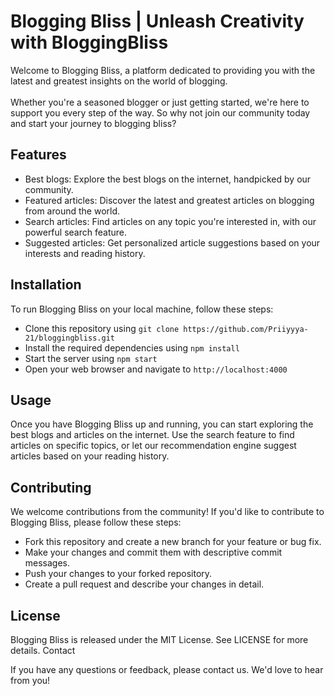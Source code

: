 # Blogging Bliss | Unleash Creativity with BloggingBliss

Welcome to Blogging Bliss, a platform dedicated to providing you with the latest and greatest insights on the world of blogging.<br>
<br>
Whether you're a seasoned blogger or just getting started, we're here to support you every step of the way. So why not join our community today and start your journey to blogging bliss?

## Features

- Best blogs: Explore the best blogs on the internet, handpicked by our community.
- Featured articles: Discover the latest and greatest articles on blogging from around the world.
- Search articles: Find articles on any topic you're interested in, with our powerful search feature.
- Suggested articles: Get personalized article suggestions based on your interests and reading history.

## Installation

To run Blogging Bliss on your local machine, follow these steps:

- Clone this repository using ```git clone https://github.com/Priiyyya-21/bloggingbliss.git```
- Install the required dependencies using ```npm install```
- Start the server using ```npm start```
- Open your web browser and navigate to ```http://localhost:4000```

## Usage

Once you have Blogging Bliss up and running, you can start exploring the best blogs and articles on the internet. Use the search feature to find articles on specific topics, or let our recommendation engine suggest articles based on your reading history.

## Contributing

We welcome contributions from the community! If you'd like to contribute to Blogging Bliss, please follow these steps:

- Fork this repository and create a new branch for your feature or bug fix.
- Make your changes and commit them with descriptive commit messages.
- Push your changes to your forked repository.
- Create a pull request and describe your changes in detail.

## License

Blogging Bliss is released under the MIT License. See LICENSE for more details.
Contact

If you have any questions or feedback, please contact us. We'd love to hear from you!

